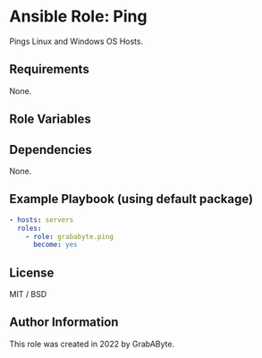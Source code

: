 # Ansible Role: Ping

Pings Linux and Windows OS Hosts.

## Requirements

None.

## Role Variables

## Dependencies

None.

## Example Playbook (using default package)

```yaml
- hosts: servers
  roles:
    - role: grababyte.ping
      become: yes
```

## License

MIT / BSD

## Author Information

This role was created in 2022 by GrabAByte.

